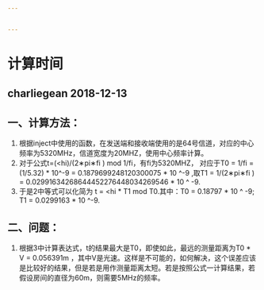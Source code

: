 ```yaml
---


---
```


<h1 id="计算时间">计算时间</h1>
<h2 id="charliegean-2018-12-13">charliegean 2018-12-13</h2>
<h2 id="一、计算方法：">一、计算方法：</h2>
<ol>
<li>根据inject中使用的函数，在发送端和接收端使用的是64号信道，对应的中心频率为5320MHz，信道宽度为20MHZ，使用中心频率计算。</li>
<li>对于公式t=(&lt;hi)/(2∗pi∗fi ) mod 1/fi，有fi为5320MHZ， 对应于T0 = 1/fi =   (1/5.32) * 10^-9 = 0.1879699248120300075 * 10 ^-9 ,取T1 = 1/(2∗pi∗fi ) = 0.02991634268644452276448034269546 * 10 ^ -9.</li>
<li>于是2中等式可以化简为 t = &lt;hi * T1 mod T0.其中：T0 = 0.18797 * 10 ^ -9; T1 = 0.0299163 * 10 ^-9.</li>
</ol>
<h2 id="二、问题：">二、问题：</h2>
<ol>
<li>根据3中计算表达式，t的结果最大是T0，即使如此，最远的测量距离为T0 * V = 0.056391m ，其中V是光速。这样是不可能的，如何解决，这个误差应该是比较好的结果，但是若是用作测量距离太短。若是按照公式一计算结果，若假设房间的直径为60m，则需要5MHz的频率。</li>
</ol>

